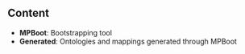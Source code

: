 Content
---

- **MPBoot**: Bootstrapping tool
- **Generated**: Ontologies and mappings generated through MPBoot
